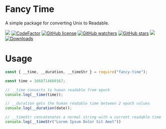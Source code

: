 # Fancy Time

A simple package for converting Unix to Readable.

[![](https://img.shields.io/discord/993979667264577669?label=Discord)](https://discord.gg/GXWcGN8ch3)
[![CodeFactor](https://www.codefactor.io/repository/github/znotchill/fancy-time/badge)](https://www.codefactor.io/repository/github/znotchill/fancy-time)
[![GitHub license](https://img.shields.io/github/license/znotchill/fancy-time.svg?label=License&color=31677d)](https://github.com/znotchill/mdjson/releases/latest)
[![GitHub watchers](https://img.shields.io/github/watchers/znotchill/fancy-time?label=WATCHING)](https://github.com/znotchill/mdjson/releases/latest)
[![GitHub stars](https://img.shields.io/github/stars/znotchill/fancy-time?label=STARS)](https://github.com/znotchill/mdjson/releases/latest)
[![](https://img.shields.io/static/v1?label=GitHub&message=fancy-time)](https://github.com/zNotChill/fancy-time)
[![Downloads](https://badgen.net/npm/dt/fancy-time)](https://www.npmjs.com/package/fabcy-time)

# Usage

```js
const { __time, __duration, __timeStr } = require("fancy-time");

const time = 1668714660167;

// __time converts to human readable from epoch
console.log(__time(time));

// __duration gets the human readable time between 2 epoch values
console.log(__duration(date));

// __timeStr concatenates a normal string with a current readable time
console.log(__timeStr("Lorem Ipsum Dolor Sit Amet"))
```